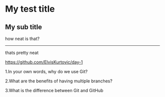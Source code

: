# My test title

## My sub title

how neat is that?

---

thats pretty neat

https://github.com/ElvisKurtovic/day-1

1.In your own words, why do we use Git?

2.What are the benefits of having multiple branches?

3.What is the difference between Git and GitHub